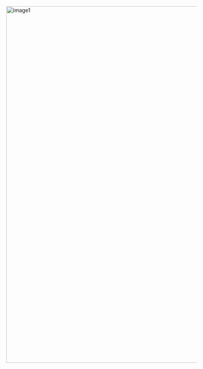 <img width="943" alt="image1" src="https://github.com/praveen-97/PORTFOLIO/assets/63236898/a003d2eb-1f64-4401-ae21-269c08ebe023">
